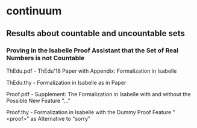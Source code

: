 # continuum

## Results about countable and uncountable sets

### Proving in the Isabelle Proof Assistant that the Set of Real Numbers is not Countable

ThEdu.pdf - ThEdu'18 Paper with Appendix: Formalization in Isabelle

ThEdu.thy - Formalization in Isabelle as in Paper

Proof.pdf - Supplement: The Formalization in Isabelle with and without the Possible New Feature "..."

Proof.thy - Formalization in Isabelle with the Dummy Proof Feature "\<proof>" as Alternative to "sorry"
